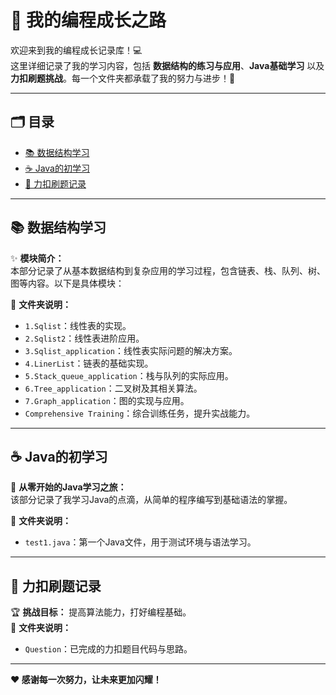 # 🌟 我的编程成长之路  

欢迎来到我的编程成长记录库！💻  
这里详细记录了我的学习内容，包括 **数据结构的练习与应用**、**Java基础学习** 以及 **力扣刷题挑战**。每一个文件夹都承载了我的努力与进步！🚀  

---

## 🗂️ 目录  
- [📚 数据结构学习](#-数据结构学习)  
- [☕ Java的初学习](#-java的初学习)  
- [🔢 力扣刷题记录](#-力扣刷题记录)  

---

## 📚 数据结构学习  

✨ **模块简介：**  
本部分记录了从基本数据结构到复杂应用的学习过程，包含链表、栈、队列、树、图等内容。以下是具体模块：  

📂 **文件夹说明：**  
- `1.Sqlist`：线性表的实现。  
- `2.Sqlist2`：线性表进阶应用。  
- `3.Sqlist_application`：线性表实际问题的解决方案。  
- `4.LinerList`：链表的基础实现。  
- `5.Stack_queue_application`：栈与队列的实际应用。  
- `6.Tree_application`：二叉树及其相关算法。  
- `7.Graph_application`：图的实现与应用。  
- `Comprehensive Training`：综合训练任务，提升实战能力。  

---

## ☕ Java的初学习  

🚀 **从零开始的Java学习之旅：**  
该部分记录了我学习Java的点滴，从简单的程序编写到基础语法的掌握。  

📂 **文件夹说明：**  
- `test1.java`：第一个Java文件，用于测试环境与语法学习。  

---

## 🔢 力扣刷题记录  

🏆 **挑战目标：** 提高算法能力，打好编程基础。  
📂 **文件夹说明：**  
- `Question`：已完成的力扣题目代码与思路。  

 

---

**❤️ 感谢每一次努力，让未来更加闪耀！**  
